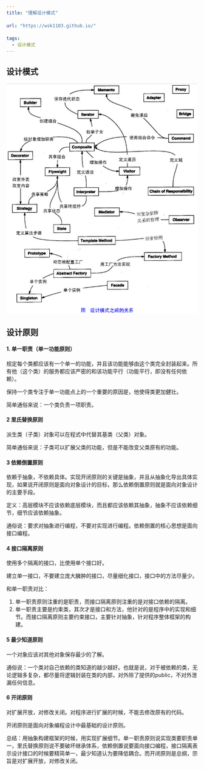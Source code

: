 ```yaml
---
title: "理解设计模式"

url: "https://wsk1103.github.io/"

tags:
  - 设计模式
---
```


## 设计模式

![image](https://raw.githubusercontent.com/wsk1103/images/master/DesignPattern/design.png)

## 设计原则
#### 1. 单一职责（单一功能原则）
规定每个类都应该有一个单一的功能，并且该功能能够由这个类完全封装起来。所有他（这个类）的服务都应该严密的和该功能平行（功能平行，即没有任何依赖）。

保持一个类专注于单一功能点上的一个重要的原因是，他使得类更加健壮。

简单通俗来说：一个类负责一项职责。
#### 2 里氏替换原则
派生类（子类）对象可以在程式中代替其基类（父类）对象。

简单通俗来说：子类可以扩展父类的功能，但是不能改变父类原有的功能。
#### 3 依赖倒置原则
依赖于抽象，不依赖具体。实现开闭原则的关键是抽象，并且从抽象化导出具体实现，如果说开闭原则是面向对象设计的目标，那么依赖倒置原则就是面向对象设计的主要手段。

定义：高层模块不应该依赖底层模块，而且都应该依赖其抽象，抽象不应该依赖细节，细节应该依赖抽象。

通俗说：要求对抽象进行编程，不要对实现进行编程。依赖倒置的核心思想是面向接口编程。
#### 4 接口隔离原则
使用多个隔离的接口，比使用单个接口好。
    
建立单一接口，不要建立庞大臃肿的接口，尽量细化接口，接口中的方法尽量少。

和单一职责对比：
1. 单一职责原则注重的是职责，而接口隔离原则注重的是对接口依赖的隔离。
2. 单一职责主要是约束类，其次才是接口和方法，他针对的是程序中的实现和细节。而接口隔离原则主要约束接口，主要针对抽象，针对程序整体框架的构建。
#### 5 最少知道原则
一个对象应该对其他对象保存最少的了解。

通俗说：一个类对自己依赖的类知道的越少越好。也就是说，对于被依赖的类，无论逻辑多复杂，都尽量将逻辑封装在类的内部，对外除了提供的public，不对外泄漏任何信息。
#### 6 开闭原则
对扩展开放，对修改关闭。对程序进行扩展的时候，不能去修改原有的代码。

开闭原则是面向对象编程设计中最基础的设计原则。

总结：用抽象构建框架的时候，用实现扩展细节。单一职责原则说实现类要职责单一，里氏替换原则说不要破坏继承体系，依赖倒置说要面向接口编程，接口隔离表示设计接口的时候要精简单一，最少知道认为要降低耦合。而开闭原则是总纲，宗旨是对扩展开放，对修改关闭。